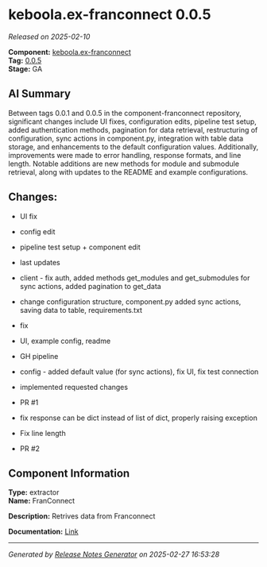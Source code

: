 # keboola.ex-franconnect 0.0.5

_Released on 2025-02-10_

**Component:** [keboola.ex-franconnect](https://github.com/keboola/component-franconnect)  
**Tag:** [0.0.5](https://github.com/keboola/component-franconnect/releases/tag/0.0.5)  
**Stage:** GA  


## AI Summary
Between tags 0.0.1 and 0.0.5 in the component-franconnect repository, significant changes include UI fixes, configuration edits, pipeline test setup, added authentication methods, pagination for data retrieval, restructuring of configuration, sync actions in component.py, integration with table data storage, and enhancements to the default configuration values. Additionally, improvements were made to error handling, response formats, and line length. Notable additions are new methods for module and submodule retrieval, along with updates to the README and example configurations.



## Changes:



- UI fix 




- config edit 






- pipeline test setup + component edit 




- last updates 




- client - fix auth, added methods get_modules and get_submodules for sync actions, added pagination to get_data 




- change configuration structure, component.py added sync actions, saving data to table, requirements.txt 




- fix 




- UI, example config, readme 




- GH pipeline 




- config - added default value (for sync actions), fix UI, fix test connection 




- implemented requested changes 




- PR #1 




- fix response can be dict instead of list of dict, properly raising exception 




- Fix line length 




- PR #2 






## Component Information
**Type:** extractor  
**Name:** FranConnect  

**Description:** Retrives data from Franconnect  


**Documentation:** [Link](https://github.com/keboola/component-franconnect/blob/master/README.md)  



---
_Generated by [Release Notes Generator](https://github.com/keboola/release-notes-generator) on 2025-02-27 16:53:28_ 